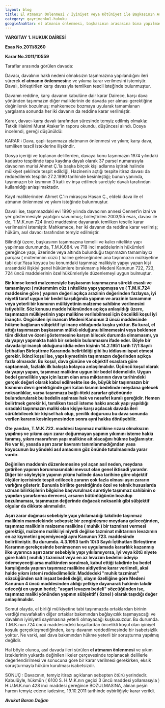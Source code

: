 ```yaml
---
layout: blog
title: El Atmanın Önlenmesi / İyiniyet veya Kötüniyet ile Başkasının Arsasında Yapı İnşa Etmek - Yargıtay Kararı
category: gayrimenkul-hukuku
googleAnahtar: el atmanin önlenmesi, başkasının arasasına bina yapılması, avukat, Avukat Baran Doğan
---
```


**YARGITAY**
**1. HUKUK DAİRESİ**

**Esas No.2011/8260**

**Karar No.2011/10559**

Taraflar arasında görülen davada:

Davacı, davalının haklı nedeni olmaksızın taşınmazına yapılandığını ileri sürerek **el atmanın önlenmesi**ne ve yıkıma karar verilmesini istemiştir. Davalı, birleştirilen karşı davasıyla temliken tescil isteğinde bulunmuştur.

Davanın reddine, karşı davanın kabulüne dair karar Dairece, karşı dava yönünden taşınmazın diğer maliklerinin de davada yer alması gerektiğine değinilerek bozulmuş; mahkemece bozmaya uyularak tamamlanan yargılama sonunda her iki davanın da reddine karar verilmiştir.

Karar, davacı-karşı davalı tarafından süresinde temyiz edilmiş olmakla: Tetkik Hakimi Murat Ataker'in raporu okundu, düşüncesi alındı. Dosya incelendi, gereği düşünüldü:

KARAR : Dava, çaplı taşınmaza elatmanın önlenmesi ve yıkım; karşı dava, temliken tescil isteklerine ilişkindir.

Dosya içeriği ve toplanan delillerden, davaya konu taşınmazın 1974 yılındaki kadastro tespitinde tapu kaydına dayalı olarak 37 parsel numarasıyla davacının murisi Ahmet Ç.'la başka birçok kişi adlarına iştirak halinde mülkiyet şeklinde tespit edildiği, Hazinenin açtığı tespite itiraz davası da reddedilerek tespitin 27.2.1990 tarihinde kesinleştiği; bunun yanında, taşınmazın bir kısmının 3 katlı ev inşa edilmek suretiyle davalı tarafından kullanıldığı anlaşılmaktadır.

Kayıt maliklerinden Ahmet Ç.'ın mirasçısı Hasan Ç., eldeki dava ile el atmanın önlenmesi ve yıkım isteğinde bulunmuştur.

Davalı ise, taşınmazdaki evi 1990 yılında davacının annesi Cennet'in izni ve yer göstermesiyle yaptığını savunmuş; birleştirilen 2003/55 esas, davası ile de, T.M.K.nun 724 üncü maddesine dayanarak temliken tescile karar verilmesini istemiştir. Mahkemece, her iki davanın da reddine karar verilmiş; hüküm, asıl davacı tarafından temyiz edilmiştir.

Bilindiği üzere, başkasının taşınmazına temelli ve kalıcı nitelikte yapı yapılması durumunda, T.M.K.684. ve 718 inci maddelerinin hükümleri gereğince yapı, üzerinde veya altında bulunduğu taşınmazın tamamlayıcı parçası ( mütemmim cüzü ) haline geleceğinden ana taşınmazın mülkiyetine tabi olur.Yasa koyucu bu konumdaki taşınmaz malikiyle yapıyı yapan kişi arasındaki ilişkiyi genel hükümlere bırakmamış Medeni Kanunun 722, 723, 724 üncü maddelerinin özel hükümleriyle düzenlemeyi uygun bulmuştur.

**Bir kimse kendi malzemesiyle başkasının taşınmazına sürekli esaslı ve tamamlayıcı ( mütemmim cüz ) nitelikte yapı yapmışsa ve ( T.M.K.724 maddesine göre ) yapının değeri açıkça arazinin değerinden fazlaysa, iyi niyetli taraf uygun bir bedel karşılığında yapının ve arazinin tamamının veya yeterli bir kısmının mülkiyetinin malzeme sahibine verilmesini istiyebilir. Söz konusu madde hükmünden açıkça anlaşıldığı üzere, taşınmazın mülkiyetinin yapı malikine verilebilmesi için öncelikli koşul iyi inançtır. Öngörülen iyi inancın Medeni Kanunun 3 üncü maddesinde hükme bağlanan sübjektif iyi inanç olduğunda kuşku yoktur. Bu kural, el attığı taşınmazın başkasının mülkü olduğunu bilmemesini veya beklenen tüm dikkat ve özeni göstermesine karşın bilecek durumda olmamasını, ya da yapıyı yapmakta haklı bir sebebin bulunmasını ifade eder. Böyle bir davada iyi inançlı olduğunu iddia eden kişinin 14.2.1951 tarih 17/1 Sayılı İçtihatları Birleştirme Kararında belirtildiği gibi bu iddiasını ispat etmesi gerekir. İkinci koşul ise, yapı kıymetinin taşınmazın değerinden açıkça fazla olmasıdır. Bu koşul, dava gününe ve objektif esaslara göre saptanmalı, fazlalık ilk bakışta kolayca anlaşılmalıdır. Üçüncü koşul olarak da yapıyı yapan, taşınmaz malikine uygun bir bedel ödemelidir. Uygun bedel genellikle yapı için lazım olan arsa miktarının dava tarihindeki gerçek değeri olarak kabul edilmekte ise de, büyük bir taşınmazın bir kısmının devri gerektiğinde geri kalan kısmın bedelinde meydana gelecek noksanlıklar, varsa taşınmaza bağlı öteki zararlar gözönünde bulundurularak bu bedelin aşılması hak ve nesafet kuralı gereğidir. Hemen belirtmek gerekir ki, temliken tescil isteme hakkı ancak yapı yapıldığı sıradaki taşınmazın maliki olan kişiye karşı açılacak davada ileri sürülebilecek bir kişisel hak olup, yenilik doğurucu bu dava sonunda verilen kararın kesinleşmesinden sonra ayni hakka dönüşebilir.**

**Öte yandan, T.M.K.722. maddesi taşınmaz malikine rızası olmaksızın yapılmış ve yıkımı aşırı zarar doğurmayan yapının yıkımını isteme hakkı tanımış, yıkım masrafının yapı malikine ait olacağını hükme bağlamıştır. Ne var ki, yasada aşırı zarar kavramı tanımlanmadığından yasa koyucunun bu yöndeki asıl amacının göz önünde tutulmasında yarar vardır.**

**Değinilen maddenin düzenlemesine yol açan asıl neden, meydana getirilen yapının korunmasındaki mevcut olan genel iktisadi yarardır. Diğer bir söyleyişle yapının yıkımı halinde dava tarihine göre objektif ölçüler içerisinde tespit edilecek zararın çok fazla olması aşırı zararın varlığını gösterir. Bununla birlikte gerektiğinde özel ve teknik hususlarda uzman bilirkişilerin bilgisine başvurulmak suretiyle taşınmaz sahibinin o yapıdan yararlanma derecesi, arsanın bütünlüğünün bozulup bozulmaması, taşınmazın değerinde doğacak noksanlık gibi sübjektif olgular da dikkate alınmalıdır.**

**Aşırı zarar doğması sebebiyle yapı yıkılamadığı takdirde taşınmaz malikinin mamelekinde sebepsiz bir zenginleşme meydana geleceğinden, taşınmaz malikinin malzeme malikine ( muhik ) bir tazminat vermesi gerektiği, malzeme maliki iyi niyetli değilse tazminat miktarının levazımın en az kıymetini geçemiyeceği aynı Kanunun 723. maddesinde belirtilmiştir. Bu durumda. 4.3.1953 tarih 10/3 Sayılı İçtihatları Birleştirme Kararının gerekçesinde benimsenen ve uygulamada kararlılık kazanmış ilke uyarınca aşırı zarar sebebiyle yapı yıkılamıyorsa, iyi veya kötü niyete göre haklı ( muhik ) tazminat veya en az levazım bedelini ödeyip ödemeyeceği arsa malikinden sorulmalı, kabul ettiği takdirde bu bedel karşılığında yapının taşınmaz malikine aidiyetine karar verilmeli, aksi halde yıkım istemi reddedilmelidir. Maddedeki "muhik tazminat" sözcüğünden salt inşaat bedeli değil, olayın özelliğine göre Medeni Kanunun 4 üncü maddesinden aldığı yetkiye dayanarak hakimin takdir edeceği en uygun bedel; "asgari levazım bedeli" sözcüğünden ise, taşınmaz maliki yönünden yapının sübjektif ( öznel ) olarak taşıdığı değer anlaşılmalıdır.**

Somut olayda, el birliği mülkiyetine tabi taşınmazda ortaklardan birinin verdiği muvafakatin diğer ortaklar bakımından bağlayıcılık taşımayacağı ve davalının iyiniyetli sayılmasına yeterli olmayacağı kuşkusuzdur. Bu durumda. T.M.K.nun 724 üncü maddesindeki koşullardan öncelikli koşul olan iyiniyet koşulu gerçekleşmediğinden, karşı davanın reddedilmesinde bir isabetsizlik yoktur. Ne varki, asıl dava bakımından hükme yeterli bir soruşturma yapılmış değildir.

Hal böyle olunca, asıl davada ileri sürülen **el atmanın önlenmesi** ve yıkım isteklerinin yukarda değinilen ilkeler çerçevesinde toplanacak delillerle değerlendirilmesi ve sonucuna göre bir karar verilmesi gerekirken, eksik soruşturmayla hüküm kurulması isabetsizdir.

SONUÇ : Davacının, temyiz itirazı açıklanan sebepten ötürü yerindedir. Kabulüyle, hükmün ( 6100 S. H.M.K.nın geçici 3 üncü maddesi yollamasıyla ) H.U.M.K.nun 428 inci maddesi gereğince BOZULMASINA, alınan peşin harcın temyiz edene iadesine, 19.10.2011 tarihinde oybirliğiyle karar verildi.

***Avukat Baran Doğan***

